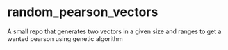 # random_pearson_vectors
A small repo that generates two vectors in a given size and ranges to get a wanted pearson using genetic algorithm
